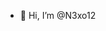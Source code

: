 - 👋 Hi, I’m @N3xo12
  
<!---
N3xo12/N3xo12 is a ✨ special ✨ repository because its `README.md` (this file) appears on your GitHub profile.
You can click the Preview link to take a look at your changes.
--->
